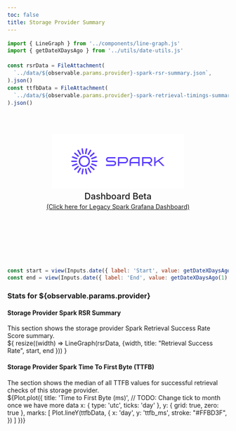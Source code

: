 ```yaml
---
toc: false
title: Storage Provider Summary
---
```


```js
import { LineGraph } from '../components/line-graph.js'
import { getDateXDaysAgo } from '../utils/date-utils.js'

const rsrData = FileAttachment(
  `../data/${observable.params.provider}-spark-rsr-summary.json`,
).json()
const ttfbData = FileAttachment(
  `../data/${observable.params.provider}-spark-retrieval-timings-summary.json`,
).json()
```

<div class="hero">
  <body><a href="/"><img src="../media/spark-logomark-blue-with-bbox.png" alt="Spark Logo" width="300" /></a><body>
    <h2>Dashboard Beta</h2>
    <body><a href="https://filspark.com/dashboard" target="_blank" rel="noopener noreferrer">(Click here for Legacy Spark Grafana Dashboard)</a><body>
</div>

```js
const start = view(Inputs.date({ label: 'Start', value: getDateXDaysAgo(180) }))
const end = view(Inputs.date({ label: 'End', value: getDateXDaysAgo(1) }))
```

<h3>Stats for ${observable.params.provider}</h3>

<div class="grid grid-cols-2">
  <div>
    <h4>Storage Provider Spark RSR Summary</h4>
    <body>This section shows the storage provider Spark Retrieval Success Rate Score summary.</body>
    <div class="card">${
      resize((width) => LineGraph(rsrData, {width, title: "Retrieval Success Rate", start, end }))
    }</div>
  </div>
  <div>
    <h4>Storage Provider Spark Time To First Byte (TTFB)</h4>
    <body>The section shows the median of all TTFB values for successful retrieval checks of this storage provider.</body>
    <div class="card">
      ${Plot.plot({
      title: 'Time to First Byte (ms)',
      // TODO: Change tick to month once we have more data
      x: { type: 'utc', ticks: 'day' },
      y: { grid: true, zero: true },
      marks: [
        Plot.lineY(ttfbData, {
          x: 'day',
          y: 'ttfb_ms',
          stroke: "#FFBD3F",
        })
      ]
    })}
    </div>
  </div>
</div>

<style>

.hero {
  display: flex;
  flex-direction: column;
  align-items: center;
  font-family: var(--sans-serif);
  margin: 4rem 0 8rem;
  text-wrap: balance;
  text-align: center;
}

.hero h1 {
  margin: 1rem 0;
  padding: 1rem 0;
  max-width: none;
  font-size: 14vw;
  font-weight: 900;
  line-height: 1;
  background: linear-gradient(30deg, var(--theme-foreground-focus), currentColor);
  -webkit-background-clip: text;
  -webkit-text-fill-color: transparent;
  background-clip: text;
}

.hero h2 {
  margin: 0;
  max-width: 34em;
  font-size: 20px;
  font-style: initial;
  font-weight: 500;
  line-height: 1.5;
  color: var(--theme-foreground-muted);
}

@media (min-width: 640px) {
  .hero h1 {
    font-size: 90px;
  }
}

</style>
